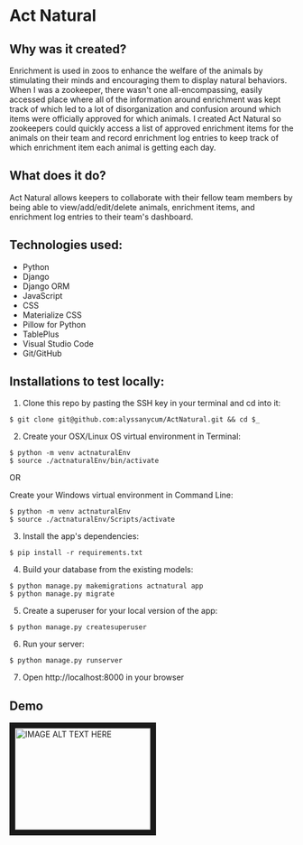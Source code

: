 # Act Natural

## Why was it created?
Enrichment is used in zoos to enhance the welfare of the animals by stimulating their minds and encouraging them to display natural behaviors. When I was a zookeeper, there wasn't one all-encompassing, easily accessed place where all of the information around enrichment was kept track of which led to a lot of disorganization and confusion around which items were officially approved for which animals. I created Act Natural so zookeepers could quickly access a list of approved enrichment items for the animals on their team and record enrichment log entries to keep track of which enrichment item each animal is getting each day. 

## What does it do?
Act Natural allows keepers to collaborate with their fellow team members by being able to view/add/edit/delete animals, enrichment items, and enrichment log entries to their team's dashboard.

## Technologies used:
* Python
* Django
* Django ORM
* JavaScript
* CSS
* Materialize CSS
* Pillow for Python
* TablePlus
* Visual Studio Code
* Git/GitHub

## Installations to test locally:

1. Clone this repo by pasting the SSH key in your terminal and cd into it:
```shell session
$ git clone git@github.com:alyssanycum/ActNatural.git && cd $_
```

2. Create your OSX/Linux OS virtual environment in Terminal:
```shell session
$ python -m venv actnaturalEnv
$ source ./actnaturalEnv/bin/activate
```

OR

Create your Windows virtual environment in Command Line:
```shell session
$ python -m venv actnaturalEnv
$ source ./actnaturalEnv/Scripts/activate
```

3. Install the app's dependencies:
```shell session
$ pip install -r requirements.txt
```

4. Build your database from the existing models:
```shell session
$ python manage.py makemigrations actnatural app
$ python manage.py migrate
```

5. Create a superuser for your local version of the app:
```shell session
$ python manage.py createsuperuser
```

6. Run your server:
```shell session
$ python manage.py runserver
```

7. Open http://localhost:8000 in your browser

## Demo

<a href="https://www.youtube.com/watch?v=wD8I59EqAAY&feature=youtu.be
" target="_blank"><img src="src/BetaDataScreenshot.png" 
alt="IMAGE ALT TEXT HERE" width="240" height="180" border="10" /></a>